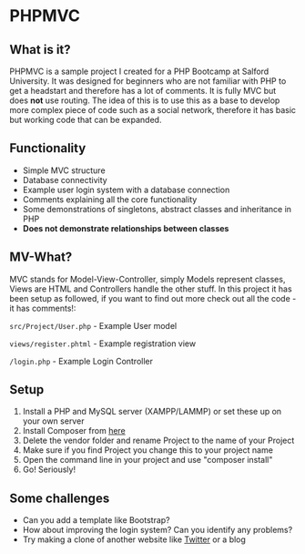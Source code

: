 # PHPMVC
## What is it?
PHPMVC is a sample project I created for a PHP Bootcamp at Salford University. It was designed for beginners who are not familiar with PHP to get a headstart and therefore has a lot of comments. It is fully MVC but does **not** use routing. The idea of this is to use this as a base to develop more complex piece of code such as a social network, therefore it has basic but working code that can be expanded.

## Functionality
* Simple MVC structure
* Database connectivity
* Example user login system with a database connection
* Comments explaining all the core functionality
* Some demonstrations of singletons, abstract classes and inheritance in PHP
* **Does not demonstrate relationships between classes**

## MV-What?
MVC stands for Model-View-Controller, simply Models represent classes, Views are HTML and Controllers handle the other stuff. In this project it has been setup as followed, if you want to find out more check out all the code - it has comments!:

`src/Project/User.php`  - Example User model

`views/register.phtml` - Example registration view

`/login.php` - Example Login Controller

## Setup
1) Install a PHP and MySQL server (XAMPP/LAMMP) or set these up on your own server
2) Install Composer from [here](https://getcomposer.org/download/)
3) Delete the vendor folder and rename Project to the name of your Project
4) Make sure if you find Project you change this to your project name
5) Open the command line in your project and use "composer install"
6) Go! Seriously!

## Some challenges
* Can you add a template like Bootstrap?
* How about improving the login system? Can you identify any problems?
* Try making a clone of another website like [Twitter](https://github.com/greenpencil/twitter-clone) or a blog